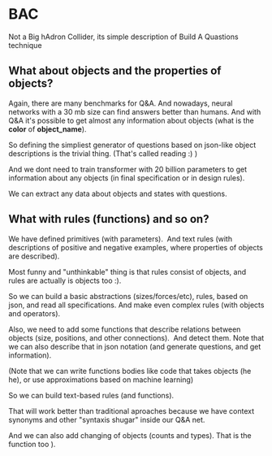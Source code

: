 # BAC
Not a Big hAdron Collider, its simple description of Build A Quastions technique

## What about objects and the properties of objects?


Again, there are many benchmarks for Q&A. And nowadays, neural networks with a 30 mb size can find answers better than humans.
And with Q&A it's possible to get almost any information about objects (what is the **color** of **object_name**).

So defining the simpliest generator of questions based on json-like object descriptions is the trivial thing. (That's called reading :) )

And we dont need to train transformer with 20 billion parameters to get information about any objects (in final specification or in design rules).

We can extract any data about objects and states with questions.


## What with rules (functions) and so on?


We have defined primitives (with parameters). 
And text rules (with descriptions of positive and negative examples, where properties of objects are described).

Most funny and "unthinkable" thing is that rules consist of objects, and rules are actually is objects too :).

So we can build a basic abstractions (sizes/forces/etc), rules, based on json, and read all specifications. And make even complex rules (with objects and operators).

Also, we need to add some functions that describe relations between objects (size, positions, and other connections). 
And detect them. Note that we can also describe that in json notation (and generate questions, and get information).

(Note that we can write functions bodies like code that takes objects (he he), or use approximations based on machine learning)

So we can build text-based rules (and functions).

That will work better than traditional aproaches because we have context synonyms and other "syntaxis shugar" inside our Q&A net.

And we can also add changing of objects (counts and types). That is the function too ).
